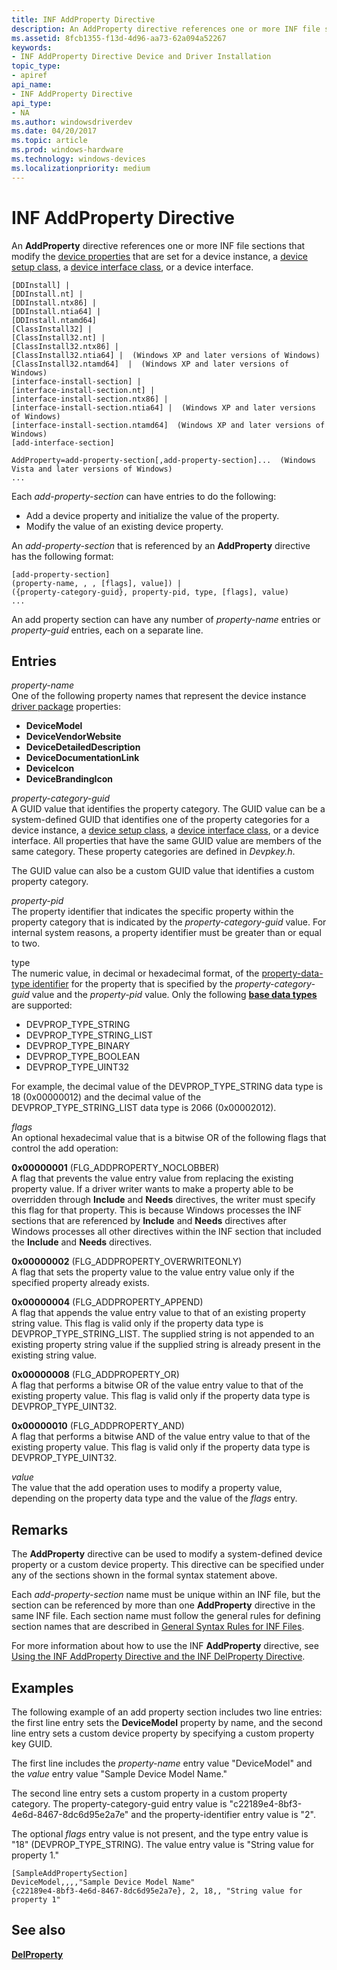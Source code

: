 ```yaml
---
title: INF AddProperty Directive
description: An AddProperty directive references one or more INF file sections that modify the device properties that are set for a device instance, a device setup class, a device interface class, or a device interface.
ms.assetid: 8fcb1355-f13d-4d96-aa73-62a094a52267
keywords:
- INF AddProperty Directive Device and Driver Installation
topic_type:
- apiref
api_name:
- INF AddProperty Directive
api_type:
- NA
ms.author: windowsdriverdev
ms.date: 04/20/2017
ms.topic: article
ms.prod: windows-hardware
ms.technology: windows-devices
ms.localizationpriority: medium
---
```


# INF AddProperty Directive


An **AddProperty** directive references one or more INF file sections that modify the [device properties](device-properties.md) that are set for a device instance, a [device setup class](device-setup-classes.md), a [device interface class](device-interface-classes.md), or a device interface.

```
[DDInstall] |
[DDInstall.nt] |
[DDInstall.ntx86] |
[DDInstall.ntia64] |
[DDInstall.ntamd64]
[ClassInstall32] | 
[ClassInstall32.nt] | 
[ClassInstall32.ntx86] |
[ClassInstall32.ntia64] |  (Windows XP and later versions of Windows)
[ClassInstall32.ntamd64]  |  (Windows XP and later versions of Windows)
[interface-install-section] | 
[interface-install-section.nt] | 
[interface-install-section.ntx86] | 
[interface-install-section.ntia64] |  (Windows XP and later versions of Windows)
[interface-install-section.ntamd64]  (Windows XP and later versions of Windows)
[add-interface-section]

AddProperty=add-property-section[,add-property-section]...  (Windows Vista and later versions of Windows)
...
```

Each *add-property-section* can have entries to do the following:

-   Add a device property and initialize the value of the property.
-   Modify the value of an existing device property.

An *add-property-section* that is referenced by an **AddProperty** directive has the following format:

```
[add-property-section]
(property-name, , , [flags], value]) | 
({property-category-guid}, property-pid, type, [flags], value)
...
```

An add property section can have any number of *property-name* entries or *property-guid* entries, each on a separate line.

## Entries


<a href="" id="property-name"></a>*property-name*  
One of the following property names that represent the device instance [driver package](driver-packages.md) properties:

-   **DeviceModel**
-   **DeviceVendorWebsite**
-   **DeviceDetailedDescription**
-   **DeviceDocumentationLink**
-   **DeviceIcon**
-   **DeviceBrandingIcon**

<a href="" id="property-category-guid"></a>*property-category-guid*  
A GUID value that identifies the property category. The GUID value can be a system-defined GUID that identifies one of the property categories for a device instance, a [device setup class](device-setup-classes.md), a [device interface class](device-interface-classes.md), or a device interface. All properties that have the same GUID value are members of the same category. These property categories are defined in *Devpkey.h*.

The GUID value can also be a custom GUID value that identifies a custom property category.

<a href="" id="property-pid"></a>*property-pid*  
The property identifier that indicates the specific property within the property category that is indicated by the *property-category-guid* value. For internal system reasons, a property identifier must be greater than or equal to two.

<a href="" id="type"></a>type  
The numeric value, in decimal or hexadecimal format, of the [property-data-type identifier](https://msdn.microsoft.com/library/windows/hardware/ff541476) for the property that is specified by the *property-category-guid* value and the *property-pid* value. Only the following [**base data types**](https://msdn.microsoft.com/library/windows/hardware/ff537793) are supported:

-   DEVPROP_TYPE_STRING
-   DEVPROP_TYPE_STRING_LIST
-   DEVPROP_TYPE_BINARY
-   DEVPROP_TYPE_BOOLEAN
-   DEVPROP_TYPE_UINT32

For example, the decimal value of the DEVPROP_TYPE_STRING data type is 18 (0x00000012) and the decimal value of the DEVPROP_TYPE_STRING_LIST data type is 2066 (0x00002012).

<a href="" id="flags"></a>*flags*  
An optional hexadecimal value that is a bitwise OR of the following flags that control the add operation:

<a href="" id="0x00000001--flg-addproperty-noclobber--"></a>**0x00000001** (FLG_ADDPROPERTY_NOCLOBBER)   
A flag that prevents the value entry value from replacing the existing property value. If a driver writer wants to make a property able to be overridden through **Include** and **Needs** directives, the writer must specify this flag for that property. This is because Windows processes the INF sections that are referenced by **Include** and **Needs** directives after Windows processes all other directives within the INF section that included the **Include** and **Needs** directives.

<a href="" id="0x00000002--flg-addproperty-overwriteonly--"></a>**0x00000002** (FLG_ADDPROPERTY_OVERWRITEONLY)   
A flag that sets the property value to the value entry value only if the specified property already exists.

<a href="" id="0x00000004--flg-addproperty-append--"></a>**0x00000004** (FLG_ADDPROPERTY_APPEND)   
A flag that appends the value entry value to that of an existing property string value. This flag is valid only if the property data type is DEVPROP_TYPE_STRING_LIST. The supplied string is not appended to an existing property string value if the supplied string is already present in the existing string value.

<a href="" id="0x00000008--flg-addproperty-or-"></a>**0x00000008** (FLG_ADDPROPERTY_OR)  
A flag that performs a bitwise OR of the value entry value to that of the existing property value. This flag is valid only if the property data type is DEVPROP_TYPE_UINT32.

<a href="" id="0x00000010--flg-addproperty-and-"></a>**0x00000010** (FLG_ADDPROPERTY_AND)  
A flag that performs a bitwise AND of the value entry value to that of the existing property value. This flag is valid only if the property data type is DEVPROP_TYPE_UINT32.

<a href="" id="value"></a>*value*  
The value that the add operation uses to modify a property value, depending on the property data type and the value of the *flags* entry.

Remarks
-------

The **AddProperty** directive can be used to modify a system-defined device property or a custom device property. This directive can be specified under any of the sections shown in the formal syntax statement above.

Each *add-property-section* name must be unique within an INF file, but the section can be referenced by more than one **AddProperty** directive in the same INF file. Each section name must follow the general rules for defining section names that are described in [General Syntax Rules for INF Files](general-syntax-rules-for-inf-files.md).

For more information about how to use the INF **AddProperty** directive, see [Using the INF AddProperty Directive and the INF DelProperty Directive](using-the-inf-addproperty-directive-and-the-inf-delproperty-directive.md).

Examples
--------

The following example of an add property section includes two line entries: the first line entry sets the **DeviceModel** property by name, and the second line entry sets a custom device property by specifying a custom property key GUID.

The first line includes the *property-name* entry value "DeviceModel" and the *value* entry value "Sample Device Model Name."

The second line entry sets a custom property in a custom property category. The property-category-guid entry value is "c22189e4-8bf3-4e6d-8467-8dc6d95e2a7e" and the property-identifier entry value is "2".

The optional *flags* entry value is not present, and the type entry value is "18" (DEVPROP_TYPE_STRING). The value entry value is "String value for property 1."

```
[SampleAddPropertySection]
DeviceModel,,,,"Sample Device Model Name"
{c22189e4-8bf3-4e6d-8467-8dc6d95e2a7e}, 2, 18,, "String value for property 1"
```

## See also


[**DelProperty**](inf-delproperty-directive.md)

 

 






